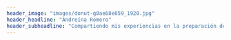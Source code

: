 ```yaml
---
header_image: "images/donut-g0ae68e059_1920.jpg"
header_headline: "Andreína Romero"
header_subheadline: "Compartiendo mis experiencias en la preparación de deliciosas recetas inspiradas a lo largo de mi vida de repostera. Acompáñame en este viaje donde prestaré especial atención a los detalles durante el proceso, evaluaré el resultado, y disfrutaré todo el recorrido asi tal cual un paisaje nunca antes visto, lleno de sorpresas, un mar de novedades y mucho color!!! "
---
```

